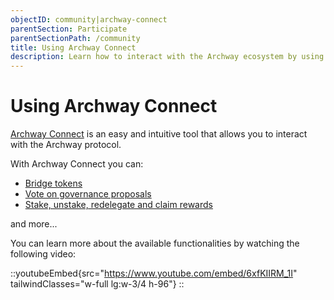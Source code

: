```yaml
---
objectID: community|archway-connect
parentSection: Participate
parentSectionPath: /community
title: Using Archway Connect
description: Learn how to interact with the Archway ecosystem by using Archway Connect.
---
```


# Using Archway Connect

<a href="https://connect.archway.io/" target="_blank">Archway Connect</a> is an easy and intuitive tool that allows you to interact with the Archway protocol.

With Archway Connect you can:
- [Bridge tokens](/community/managing-tokens/bridge-tokens)
- [Vote on governance proposals](/community/governance/vote)
- [Stake, unstake, redelegate and claim rewards](/community/staking/archway-connect-staking)

and more...

You can learn more about the available functionalities by watching the following video:

::youtubeEmbed{src="https://www.youtube.com/embed/6xfKIIRM_1I" tailwindClasses="w-full lg:w-3/4 h-96"}
::